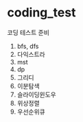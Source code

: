 # coding_test
코딩 테스트 준비

1. bfs, dfs
2. 다익스트라
3. mst
4. dp
5. 그리디
6. 이분탐색
7. 슬라이딩윈도우
8. 위상정렬
9. 우선순위큐
